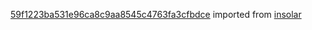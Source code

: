 [59f1223ba531e96ca8c9aa8545c4763fa3cfbdce](https://github.com/insolar/insolar/commit/59f1223ba531e96ca8c9aa8545c4763fa3cfbdce) imported from [insolar](https://github.com/insolar/insolar)
